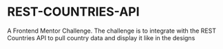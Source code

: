 # REST-COUNTRIES-API
 A Frontend Mentor Challenge. 
 The challenge is to integrate with the REST Countries API to pull country data and display it like in the designs
